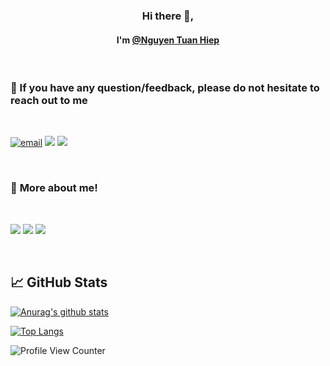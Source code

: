 <h3 align="center">
Hi there  👋,
</h3>

<h4 align="center">
I'm <a href="#" target="_blank" rel="noreferrer">@Nguyen Tuan Hiep</a>
</h4>

</br>

### 💬 If you have any question/feedback, please do not hesitate to reach out to me

</br>

[![email][18]][18]
[<img src="https://img.shields.io/badge/Telegram-2CA5E0?style=for-the-badge&logo=telegram&logoColor=white">](https://t.me/hiepnt34)
[<img src="https://img.shields.io/badge/linkedin-%230077B5.svg?style=for-the-badge&logo=linkedin&logoColor=white">](<https://www.linkedin.com/in/hiepnt-h2001a201>)

[18]: https://custom-icon-badges.demolab.com/badge/-tuanhiep.forwork@gmail.com-red?style=for-the-badge&logo=mention&logoColor=white

</br>

### 🔭 **More about me!**

</br>

[<img src="https://img.shields.io/badge/GitLab-330F63?style=for-the-badge&logo=gitlab&logoColor=white">](<https://gitlab.com/ithaquaKr>)
[<img src="https://img.shields.io/badge/-Hackerrank-2EC866?style=for-the-badge&logo=HackerRank&logoColor=white">](<https://www.hackerrank.com/hiepnguyentuan11>)
[<img src="https://img.shields.io/badge/LeetCode-000000?style=for-the-badge&logo=LeetCode&logoColor=#d16c06">](<https://leetcode.com/ithaquaKr/>)

</br>

## 📈 GitHub Stats

[![Anurag's github stats](https://github-readme-stats.vercel.app/api?username=ithaquaKr)](https://github.com/ithaquaKr)

[![Top Langs](https://github-readme-stats.vercel.app/api/top-langs/?username=ithaquaKr&layout=compact)](https://github.com/ithaquaKr)

![Profile View Counter](https://komarev.com/ghpvc/?username=ithaquaKr)
